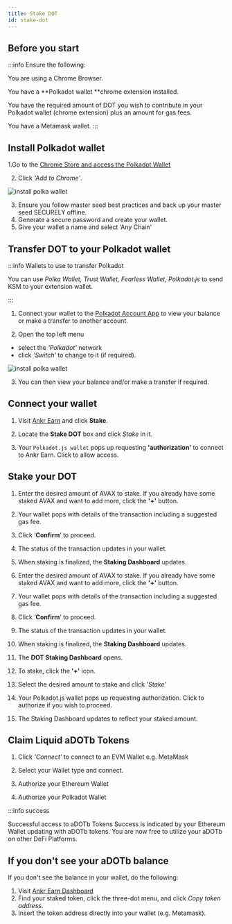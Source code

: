 ```yaml
---
title: Stake DOT
id: stake-dot
---
```


## Before you start

:::info Ensure the following:


You are using a Chrome Browser.

You have a **Polkadot wallet **chrome extension installed.

You have the required amount of DOT you wish to contribute in your Polkadot wallet (chrome extension) plus an amount for gas fees.

You have a Metamask wallet.
:::

## Install Polkadot wallet

1.Go to the [Chrome Store and access the Polkadot Wallet](https://chrome.google.com/webstore/detail/polkadot%7Bjs%7D-extension/mopnmbcafieddcagagdcbnhejhlodfdd)

2. Click *'Add to Chrome'*.

![install polka wallet](@site/static/img/install-polka.png)

3. Ensure you follow master seed best practices and back up your master seed SECURELY offline.
4. Generate a secure password and create your wallet.
5. Give your wallet a name and select ‘Any Chain'‌

## Transfer DOT to your Polkadot wallet

:::info Wallets to use to transfer Polkadot

You can use _Polka Wallet, Trust Wallet, Fearless Wallet, Polkadot.js_ to send KSM to your extension wallet.

:::

1. Connect your wallet to the [Polkadot Account App](https://polkadot.js.org/apps/#/accounts) to view your balance or make a transfer to another account.

2. Open the top left menu 
* select the *'Polkadot'* network 
* click *'Switch'* to change to it (if required).

![install polka wallet](@site/static/img/switch-polkadot.png)

3. You can then view your balance and/or make a transfer if required.

## Connect your wallet

1. Visit [Ankr Earn](https://www.ankr.com/earn/) and click **Stake**.

2. Locate the **Stake DOT** box and click *Stake* in it.

3. Your ```Polkadot.js wallet``` pops up requesting **'authorization'** to connect to Ankr Earn.
Click to allow access.

## Stake your DOT

1. Enter the desired amount of AVAX to stake. If you already have some staked AVAX and want to add more, click the **'+'** button.

2. Your wallet pops with details of the transaction including a suggested gas fee.

3. Click ‘**Confirm**’ to proceed.

4. The status of the transaction updates in your wallet.

5. When staking is finalized, the **Staking Dashboard** updates.


1. Enter the desired amount of AVAX to stake. If you already have some staked AVAX and want to add more, click the **'+'** button.

2. Your wallet pops with details of the transaction including a suggested gas fee.

3. Click ‘**Confirm**’ to proceed.

4. The status of the transaction updates in your wallet.

5. When staking is finalized, the **Staking Dashboard** updates.

1. The **DOT Staking Dashboard** opens.

2. To stake, click the **'+'** icon.

3. Select the desired amount to stake and click *'Stake'*

4. Your Polkadot.js wallet pops up requesting authorization. Click to authorize if you wish to proceed.

5. The Staking Dashboard updates to reflect your staked amount.

## Claim Liquid aDOTb Tokens

1. Click *'Connect'* to connect to an EVM Wallet e.g. MetaMask

2. Select your Wallet type and connect.

3. Authorize your Ethereum Wallet

4. Authorize your Polkadot Wallet

:::info success

Successful access to aDOTb Tokens
Success is indicated by your Ethereum Wallet updating with aDOTb tokens.
You are now free to utilize your aDOTb on other DeFi Platforms.

## If you don't see your aDOTb balance

If you don't see the balance in your wallet, do the following:

1. Visit [Ankr Earn Dashboard](https://www.ankr.com/earn/dashboard) 
2. Find your staked token, click the three-dot menu, and click *Copy token address*.
3. Insert the token address directly into your wallet (e.g. Metamask).